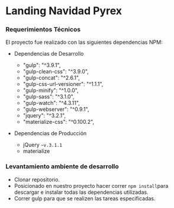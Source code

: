 # Landing Navidad Pyrex

### Requerimientos Técnicos

El proyecto fue realizado con las siguientes dependencias NPM:

+ Dependencias de Desarrollo 
    - "gulp": "^3.9.1",
    - "gulp-clean-css": "^3.9.0",
    - "gulp-concat": "^2.6.1",
    - "gulp-css-url-versioner": "^1.1.1",
    - "gulp-minify": "^1.0.0",
    - "gulp-sass": "^3.1.0",
    - "gulp-watch": "^4.3.11",
    - "gulp-webserver": "^0.9.1",
    - "jquery": "^3.2.1",
    - "materialize-css": "^0.100.2",

+ Dependencias de Producción 
  - jQuery `~v.3.1.1`
  - materialize 


### Levantamiento ambiente de desarrollo

+ Clonar repositorio.
+ Posicionado en nuestro proyecto hacer correr `npm install`para descargar e instalar todas las dependencias utilizadas.
+ Correr gulp para que se realizen las tareas especificadas.
